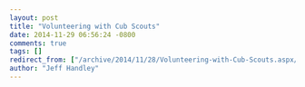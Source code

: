 ```yaml
---
layout: post
title: "Volunteering with Cub Scouts"
date: 2014-11-29 06:56:24 -0800
comments: true
tags: []
redirect_from: ["/archive/2014/11/28/Volunteering-with-Cub-Scouts.aspx/", "/archive/2014/11/28/volunteering-with-cub-scouts.aspx"]
author: "Jeff Handley"
---
```


